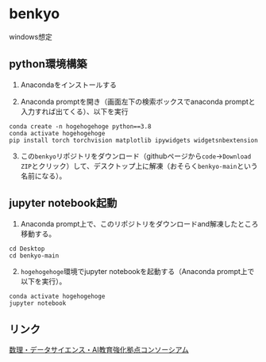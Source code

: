 # benkyo
windows想定

## python環境構築
1. Anacondaをインストールする

2. Anaconda promptを開き（画面左下の検索ボックスでanaconda promptと入力すれば出てくる）、以下を実行
```
conda create -n hogehogehoge python==3.8
conda activate hogehogehoge
pip install torch torchvision matplotlib ipywidgets widgetsnbextension
```

3. この`benkyo`リポジトリをダウンロード（githubページから`code`->`Download ZIP`とクリック）して、デスクトップ上に解凍（おそらく`benkyo-main`という名前になる）。


## jupyter notebook起動
1. Anaconda prompt上で、このリポジトリをダウンロードand解凍したところ移動する。
```
cd Desktop
cd benkyo-main
```

2. `hogehogehoge`環境でjupyter notebookを起動する（Anaconda prompt上で以下を実行）。
```
conda activate hogehogehoge
jupyter notebook
```
## リンク
[数理・データサイエンス・AI教育強化拠点コンソーシアム](http://www.mi.u-tokyo.ac.jp/6university_consortium.html)
